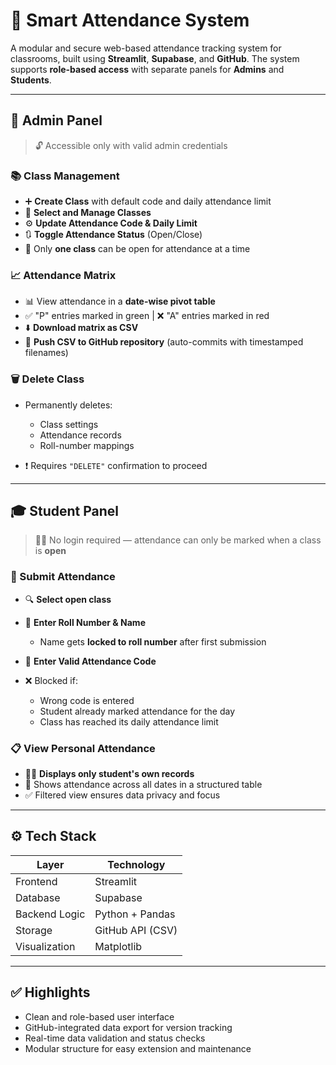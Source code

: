 # 🧠 Smart Attendance System

A modular and secure web-based attendance tracking system for classrooms, built using **Streamlit**, **Supabase**, and **GitHub**. The system supports **role-based access** with separate panels for **Admins** and **Students**.

---

## 🔐 Admin Panel

> 🔓 Accessible only with valid admin credentials

### 📚 Class Management

* ➕ **Create Class** with default code and daily attendance limit
* 📂 **Select and Manage Classes**
* ⚙️ **Update Attendance Code & Daily Limit**
* 🔃 **Toggle Attendance Status** (Open/Close)
* 🚫 Only **one class** can be open for attendance at a time

### 📈 Attendance Matrix

* 📊 View attendance in a **date-wise pivot table**
* ✅ "P" entries marked in green | ❌ "A" entries marked in red
* ⬇️ **Download matrix as CSV**
* 🚀 **Push CSV to GitHub repository** (auto-commits with timestamped filenames)

### 🗑️ Delete Class

* Permanently deletes:

  * Class settings
  * Attendance records
  * Roll-number mappings
* ❗ Requires `"DELETE"` confirmation to proceed

---

## 🎓 Student Panel

> 🧑‍🎓 No login required — attendance can only be marked when a class is **open**

### 📝 Submit Attendance

* 🔍 **Select open class**
* 🧾 **Enter Roll Number & Name**

  * Name gets **locked to roll number** after first submission
* 🔐 **Enter Valid Attendance Code**
* ❌ Blocked if:

  * Wrong code is entered
  * Student already marked attendance for the day
  * Class has reached its daily attendance limit

### 📋 View Personal Attendance

* 🧑‍💼 **Displays only student's own records**
* 📅 Shows attendance across all dates in a structured table
* ✅ Filtered view ensures data privacy and focus

---

## ⚙️ Tech Stack

| Layer         | Technology       |
| ------------- | ---------------- |
| Frontend      | Streamlit        |
| Database      | Supabase         |
| Backend Logic | Python + Pandas  |
| Storage       | GitHub API (CSV) |
| Visualization | Matplotlib       |

---

## ✅ Highlights

* Clean and role-based user interface
* GitHub-integrated data export for version tracking
* Real-time data validation and status checks
* Modular structure for easy extension and maintenance
